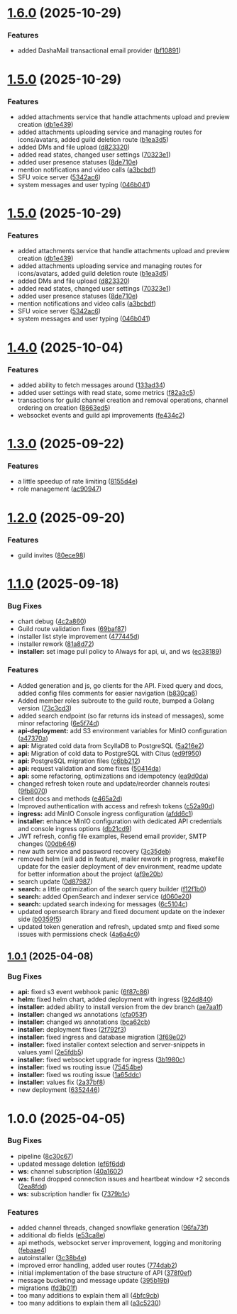 # [1.6.0](https://github.com/FlameInTheDark/gochat/compare/v1.5.0...v1.6.0) (2025-10-29)


### Features

* added DashaMail transactional email provider ([bf10891](https://github.com/FlameInTheDark/gochat/commit/bf108917c74047f55748e1aca24892cf505b4587))

# [1.5.0](https://github.com/FlameInTheDark/gochat/compare/v1.4.0...v1.5.0) (2025-10-29)


### Features

* added attachments service that handle attachments upload and preview creation ([db1e439](https://github.com/FlameInTheDark/gochat/commit/db1e4398f3a4b1958eb64adbd706af6fb9e65480))
* added attachments uploading service and managing routes for icons/avatars, added guild deletion route ([b1ea3d5](https://github.com/FlameInTheDark/gochat/commit/b1ea3d515958ed8284c5f92185de972ac8752202))
* added DMs and file upload ([d823320](https://github.com/FlameInTheDark/gochat/commit/d823320e0acaec235f9181175b8214fb2a1f309f))
* added read states, changed user settings ([70323e1](https://github.com/FlameInTheDark/gochat/commit/70323e143373905a38e4a61f84676f1d155a0e63))
* added user presence statuses ([8de710e](https://github.com/FlameInTheDark/gochat/commit/8de710ec28e8a92a0bd177d4f27eccd114b3a913))
* mention notifications and video calls ([a3bcbdf](https://github.com/FlameInTheDark/gochat/commit/a3bcbdf27d9539cee9000c72473ef07febbc1653))
* SFU voice server ([5342ac6](https://github.com/FlameInTheDark/gochat/commit/5342ac6f2cb700a56d07b7af75c65804051d8961))
* system messages and user typing ([046b041](https://github.com/FlameInTheDark/gochat/commit/046b0416b95bdce945c9c5b0fb628a62aaba8582))

# [1.5.0](https://github.com/FlameInTheDark/gochat/compare/v1.4.0...v1.5.0) (2025-10-29)


### Features

* added attachments service that handle attachments upload and preview creation ([db1e439](https://github.com/FlameInTheDark/gochat/commit/db1e4398f3a4b1958eb64adbd706af6fb9e65480))
* added attachments uploading service and managing routes for icons/avatars, added guild deletion route ([b1ea3d5](https://github.com/FlameInTheDark/gochat/commit/b1ea3d515958ed8284c5f92185de972ac8752202))
* added DMs and file upload ([d823320](https://github.com/FlameInTheDark/gochat/commit/d823320e0acaec235f9181175b8214fb2a1f309f))
* added read states, changed user settings ([70323e1](https://github.com/FlameInTheDark/gochat/commit/70323e143373905a38e4a61f84676f1d155a0e63))
* added user presence statuses ([8de710e](https://github.com/FlameInTheDark/gochat/commit/8de710ec28e8a92a0bd177d4f27eccd114b3a913))
* mention notifications and video calls ([a3bcbdf](https://github.com/FlameInTheDark/gochat/commit/a3bcbdf27d9539cee9000c72473ef07febbc1653))
* SFU voice server ([5342ac6](https://github.com/FlameInTheDark/gochat/commit/5342ac6f2cb700a56d07b7af75c65804051d8961))
* system messages and user typing ([046b041](https://github.com/FlameInTheDark/gochat/commit/046b0416b95bdce945c9c5b0fb628a62aaba8582))

# [1.4.0](https://github.com/FlameInTheDark/gochat/compare/v1.3.0...v1.4.0) (2025-10-04)


### Features

* added ability to fetch messages around ([133ad34](https://github.com/FlameInTheDark/gochat/commit/133ad3419578b8cb0e86bb8b0c84f37976b0330d))
* added user settings with read state, some metrics ([f82a3c5](https://github.com/FlameInTheDark/gochat/commit/f82a3c5a162e380df0386067d923755b3fbfe78d))
* transactions for guild channel creation and removal operations, channel ordering on creation ([8663ed5](https://github.com/FlameInTheDark/gochat/commit/8663ed50992f5a4d6a931433f578ac828340bb72))
* websocket events and guild api improvements ([fe434c2](https://github.com/FlameInTheDark/gochat/commit/fe434c2cdfa0937b6b3f54a2534227d8f0590134))

# [1.3.0](https://github.com/FlameInTheDark/gochat/compare/v1.2.0...v1.3.0) (2025-09-22)


### Features

* a little speedup of rate limiting ([8155d4e](https://github.com/FlameInTheDark/gochat/commit/8155d4e43340cfe6e83a24c2d9aad477ef0c882f))
* role management ([ac90947](https://github.com/FlameInTheDark/gochat/commit/ac909475869d2ba1c2bda5ac04abae87836a7dde))

# [1.2.0](https://github.com/FlameInTheDark/gochat/compare/v1.1.0...v1.2.0) (2025-09-20)


### Features

* guild invites ([80ece98](https://github.com/FlameInTheDark/gochat/commit/80ece98faed49d8f00dc1e670cbc32e7e791ed0d))

# [1.1.0](https://github.com/FlameInTheDark/gochat/compare/v1.0.1...v1.1.0) (2025-09-18)


### Bug Fixes

* chart debug ([4c2a860](https://github.com/FlameInTheDark/gochat/commit/4c2a8605152849d45581b944cd3b9816f43ac2cc))
* Guild route validation fixes ([69baf87](https://github.com/FlameInTheDark/gochat/commit/69baf87b80d6fbdf185d16ca983d71ea7b11e574))
* installer list style improvement ([477445d](https://github.com/FlameInTheDark/gochat/commit/477445d50106763c0bd0941d7741c0f3babcbe0c))
* installer rework ([81a8d72](https://github.com/FlameInTheDark/gochat/commit/81a8d729b6b668a3d4ff6d6ed8993404060c03fe))
* **installer:** set image pull policy to Always for api, ui, and ws ([ec38189](https://github.com/FlameInTheDark/gochat/commit/ec38189bb5ec204d1a541a4b677fc0e594ff7690))


### Features

* Added generation and js, go clients for the API. Fixed query and docs, added config files comments for easier navigation ([b830ca6](https://github.com/FlameInTheDark/gochat/commit/b830ca62b0c3465c36f28b8cc8370f031748d34e))
* Added member roles subroute to the guild route, bumped a Golang version ([73c3cd3](https://github.com/FlameInTheDark/gochat/commit/73c3cd3f35590b8157e5aeb97bb4eae70a919f89))
* added search endpoint (so far returns ids instead of messages), some minor refactoring ([6e5f74d](https://github.com/FlameInTheDark/gochat/commit/6e5f74dc2d630f8fd876aaf9cff7f54960feabd9))
* **api-deployment:** add S3 environment variables for MinIO configuration ([a47370a](https://github.com/FlameInTheDark/gochat/commit/a47370ac51f4c596caa78d05d4dc3431d2ffea3c))
* **api:** Migrated cold data from ScyllaDB to PostgreSQL ([5a216e2](https://github.com/FlameInTheDark/gochat/commit/5a216e264fc3694a9f80af2aebef5a40f9f4192b))
* **api:** Migration of cold data to PostgreSQL with Citus ([ed9f950](https://github.com/FlameInTheDark/gochat/commit/ed9f9509a69038316a8367f683c1c21452bd74fe))
* **api:** PostgreSQL migration files ([c6bb212](https://github.com/FlameInTheDark/gochat/commit/c6bb212251b61bd715cbe6f4a87b05c39790189f))
* **api:** request validation and some fixes ([50414da](https://github.com/FlameInTheDark/gochat/commit/50414daddf606e3f809f8d890360133125b5c52b))
* **api:** some refactoring, optimizations and idempotency ([ea9d0da](https://github.com/FlameInTheDark/gochat/commit/ea9d0da080e68af848770c2fbbcb0b76e86fa93c))
* changed refresh token route and update/reorder channels routesi ([9fb8070](https://github.com/FlameInTheDark/gochat/commit/9fb80708e8b71b155c766c93ed109b3808da152c))
* client docs and methods ([e465a2d](https://github.com/FlameInTheDark/gochat/commit/e465a2d49db374887ba25e0e28a94f2ccef68939))
* Improved authentication with access and refresh tokens ([c52a90d](https://github.com/FlameInTheDark/gochat/commit/c52a90dc9831ae2c97d4224ac065dd6001d450da))
* **ingress:** add MinIO Console ingress configuration ([afdd6c1](https://github.com/FlameInTheDark/gochat/commit/afdd6c1d793e132959fa6aa3a67b27d541077157))
* **installer:** enhance MinIO configuration with dedicated API credentials and console ingress options ([db21cd9](https://github.com/FlameInTheDark/gochat/commit/db21cd986f3c2353ffb0a92cc7fa310005f39b7b))
* JWT refresh, config file examples, Resend email provider, SMTP changes ([00db646](https://github.com/FlameInTheDark/gochat/commit/00db646688402426357e5a5699a959c8b9f19207))
* new auth service and password recovery ([3c35deb](https://github.com/FlameInTheDark/gochat/commit/3c35deb0d28a9e6734e4720a9b409a4b0ea5b986))
* removed helm (will add in feature), mailer rework in progress, makefile update for the easier deployment of dev environment, readme update for better information about the project ([af9e20b](https://github.com/FlameInTheDark/gochat/commit/af9e20b49a3fc0cac532116b89acf3fb3863c64f))
* search update ([0d87987](https://github.com/FlameInTheDark/gochat/commit/0d87987a4b55116143f9f7fc5ec3b3d927302fe2))
* **search:** a little optimization of the search query builder ([f12f1b0](https://github.com/FlameInTheDark/gochat/commit/f12f1b008c91ee5a49a55c0b53d7aa155a22c9a0))
* **search:** added OpenSearch and indexer service ([d060e20](https://github.com/FlameInTheDark/gochat/commit/d060e2055ac90ff6cf83e48b14d4b06e23085da5))
* **search:** updated search indexing for messages ([6c5104c](https://github.com/FlameInTheDark/gochat/commit/6c5104c64d58dd258f6742fea988f84dc7531e95))
* updated opensearch library and fixed document update on the indexer side ([b0359f5](https://github.com/FlameInTheDark/gochat/commit/b0359f544d68b08ff03f4957881ede5a98d729f7))
* updated token generation and refresh, updated smtp and fixed some issues with permissions check ([4a6a4c0](https://github.com/FlameInTheDark/gochat/commit/4a6a4c01a599e0be9bc30f96cc56119f901d6f05))

## [1.0.1](https://github.com/FlameInTheDark/gochat/compare/v1.0.0...v1.0.1) (2025-04-08)


### Bug Fixes

* **api:** fixed s3 event webhook panic ([6f87c86](https://github.com/FlameInTheDark/gochat/commit/6f87c86beec258a4a27c31a3adc12d9c9b6d082f))
* **helm:** fixed helm chart, added deployment with ingress ([924d840](https://github.com/FlameInTheDark/gochat/commit/924d8406d277671fed562c70b544f6181fe15e57))
* **installer:** added ability to install version from the dev branch ([ae7aa1f](https://github.com/FlameInTheDark/gochat/commit/ae7aa1faab0fcc551f1613815173cba0f3995862))
* **installer:** changed ws annotations ([cfa053f](https://github.com/FlameInTheDark/gochat/commit/cfa053f86e9023077fcb730ba16920df20754207))
* **installer:** changed ws annotations ([bca62cb](https://github.com/FlameInTheDark/gochat/commit/bca62cb394089bce4314ec90ac71c3c7635ffb2f))
* **installer:** deployment fixes ([2f792f3](https://github.com/FlameInTheDark/gochat/commit/2f792f3314c3fb597c657e89d943bbb9ee6ed837))
* **installer:** fixed ingress and database migration ([3f69e02](https://github.com/FlameInTheDark/gochat/commit/3f69e027f4d7989017caff7e14482af3bfff79da))
* **installer:** fixed installer context selection and server-snippets in values.yaml ([2e5fdb5](https://github.com/FlameInTheDark/gochat/commit/2e5fdb5a077a2f729b55d16f81ca98e535d9976d))
* **installer:** fixed websocket upgrade for ingress ([3b1980c](https://github.com/FlameInTheDark/gochat/commit/3b1980c519a01d233259a8c65836bfb91f666bac))
* **installer:** fixed ws routing issue ([75454be](https://github.com/FlameInTheDark/gochat/commit/75454bec6aab9680c0aafb3f85bda6fb48a03647))
* **installer:** fixed ws routing issue ([1a65ddc](https://github.com/FlameInTheDark/gochat/commit/1a65ddccdc1404109896a45d08623c054dd0fbf1))
* **installer:** values fix ([2a37bf8](https://github.com/FlameInTheDark/gochat/commit/2a37bf87cf3806b820344688922c1129777c2c5c))
* new deployment ([6352446](https://github.com/FlameInTheDark/gochat/commit/6352446211b97b0ea003d804df9ccc9423ccbf52))

# 1.0.0 (2025-04-05)


### Bug Fixes

* pipeline ([8c30c67](https://github.com/FlameInTheDark/gochat/commit/8c30c6739a5fe812dc97d7a4ba48545a281040b1))
* updated message deletion ([ef6f6dd](https://github.com/FlameInTheDark/gochat/commit/ef6f6ddf1deebc759609c4c02bf9a66f7775b612))
* **ws:** channel subscription ([40a1602](https://github.com/FlameInTheDark/gochat/commit/40a160227decc839e5f2783a281bdcd99ae7f9b9))
* **ws:** fixed dropped connection issues and heartbeat window +2 seconds ([2ea8fdd](https://github.com/FlameInTheDark/gochat/commit/2ea8fdd16c3cf6c9a0d70747d14f1c4e878d2918))
* **ws:** subscription handler fix ([7379b1c](https://github.com/FlameInTheDark/gochat/commit/7379b1c4ea04415818fcd5fe7be775a7cba9d17e))


### Features

* added channel threads, changed snowflake generation ([96fa73f](https://github.com/FlameInTheDark/gochat/commit/96fa73f4f3d04830ef408dda48a77a6d288d16a2))
* additional db fields ([e53ca8e](https://github.com/FlameInTheDark/gochat/commit/e53ca8e43a13eec81ac4f5c2ee51943163173232))
* api methods, websocket server improvement, logging and monitoring ([febaae4](https://github.com/FlameInTheDark/gochat/commit/febaae4c6c586a998daea76119402904ea5ba663))
* autoinstaller ([3c38b4e](https://github.com/FlameInTheDark/gochat/commit/3c38b4e2f120f3c3e2b6fe0a9ea4f104468cfded))
* improved error handling, added user routes ([774dab2](https://github.com/FlameInTheDark/gochat/commit/774dab2d00ca91eb929ff94e526e5daa3eaf05ce))
* initial implementation of the base structure of API ([378f0ef](https://github.com/FlameInTheDark/gochat/commit/378f0ef2dcc0699915f66c14c8ef052b1d678c7f))
* message bucketing and message update ([395b19b](https://github.com/FlameInTheDark/gochat/commit/395b19b41d2a3d7da7d327f4910330fc48f71533))
* migrations ([fd3b01f](https://github.com/FlameInTheDark/gochat/commit/fd3b01f4b2e815527e91c7b20920700f9fdc218a))
* too many additions to explain them all ([4bfc9cb](https://github.com/FlameInTheDark/gochat/commit/4bfc9cb0495190f6fffc8576eb59f60a2f73e39f))
* too many additions to explain them all ([a3c5230](https://github.com/FlameInTheDark/gochat/commit/a3c523088e244dcf0d352104b46585508d4c2926))
